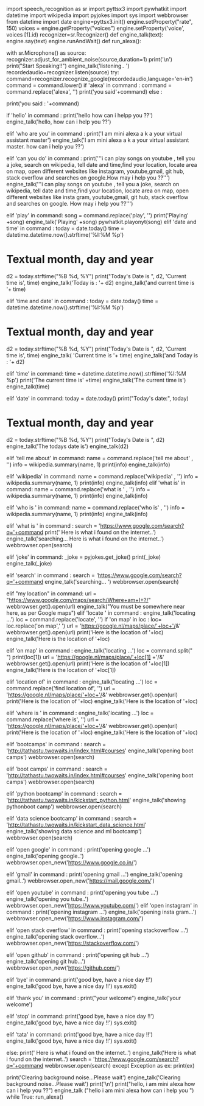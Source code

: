 import speech_recognition as sr
import pyttsx3
import pywhatkit
import datetime
import wikipedia
import pyjokes
import sys
import webbrowser
from datetime import date
engine=pyttsx3.init()
engine.setProperty("rate", 150)
voices = engine.getProperty("voices")
engine.setProperty('voice', voices [1].id)
recognizer=sr.Recognizer()
def engine_talk(text):
 engine.say(text)
 engine.runAndWait()
def run_alexa():
 
 with sr.Microphone() as source:
 recognizer.adjust_for_ambient_noise(source,duration=1)
 print('\n')
 print("Start Speaking!!")
 engine_talk('listening.. ')
 recordedaudio=recognizer.listen(source)
 try:
 command=recognizer.recognize_google(recordedaudio,language='en-in')
 command = command.lower()
 if 'alexa' in command :
 command = command.replace('alexa', '')
 print('you said'+command)
 else :
 
 print('you said : '+command)
 
 if 'hello' in command :
 print('hello how can i helpp you ??')
 engine_talk('hello, how can i help you ??')
 
 elif 'who are you' in command :
 print('I am mini alexa a k a your virtual assistant master')
 engine_talk('I am mini alexa a k a your virtual assistant master. how can i help you ??')
 
 elif 'can you do' in command :
 print('''i can play songs on youtube , tell you a joke, search on wikipedia, tell date and time,find your location, locate area on map,
 open different websites like instagram, youtube,gmail, git hub, stack overflow and searches on google.How may i help you ??''')
 engine_talk('''i can play songs on youtube , tell you a joke, search on wikipedia, tell date and time,find your location, locate area on map,
 open different websites like insta gram, youtube,gmail, git hub, stack overflow and searches on google. How may i help you ??''')
 
 elif 'play' in command:
 song = command.replace('play', '')
 print('Playing' +song)
 engine_talk('Playing' +song)
 pywhatkit.playonyt(song)
 elif 'date and time' in command :
 today = date.today()
 time = datetime.datetime.now().strftime('%I:%M %p')
 # Textual month, day and year 
 d2 = today.strftime("%B %d, %Y")
 print("Today's Date is ", d2, 'Current time is', time)
 engine_talk('Today is : '+ d2)
 engine_talk('and current time is '+ time)
 
 elif 'time and date' in command :
 today = date.today()
 time = datetime.datetime.now().strftime('%I:%M %p')
 # Textual month, day and year 
 d2 = today.strftime("%B %d, %Y")
 print("Today's Date is ", d2, 'Current time is', time)
 engine_talk( 'Current time is '+ time)
 engine_talk('and Today is : '+ d2)
 
 
 elif 'time' in command:
 time = datetime.datetime.now().strftime('%I:%M %p')
 print('The current time is' +time)
 engine_talk('The current time is')
 engine_talk(time)
 
 elif 'date' in command:
 today = date.today()
 print("Today's date:", today)
 # Textual month, day and year 
 d2 = today.strftime("%B %d, %Y")
 print("Today's Date is ", d2)
 engine_talk('The todays date is')
 engine_talk(d2)
 
 elif 'tell me about' in command:
 name = command.replace('tell me about' , '')
 info = wikipedia.summary(name, 1)
 print(info)
 engine_talk(info)
 
 elif 'wikipedia' in command:
 name = command.replace('wikipedia' , '')
 info = wikipedia.summary(name, 1)
 print(info)
 engine_talk(info)
 elif 'what is' in command:
 name = command.replace('what is ' , '')
 info = wikipedia.summary(name, 1)
 print(info)
 engine_talk(info)
 
 elif 'who is ' in command:
 name = command.replace('who is' , '')
 info = wikipedia.summary(name, 1)
 print(info)
 engine_talk(info)
 
 elif 'what is ' in command :
 search = 'https://www.google.com/search?q='+command
 print(' Here is what i found on the internet..')
 engine_talk('searching... Here is what i found on the internet..')
 webbrowser.open(search)
 
 elif 'joke' in command:
 _joke = pyjokes.get_joke()
 print(_joke)
 engine_talk(_joke)
 
 elif 'search' in command :
 search = 'https://www.google.com/search?q='+command
 engine_talk('searching... ')
 webbrowser.open(search)
 
 elif "my location" in command:
 url = "https://www.google.com/maps/search/Where+am+I+?/"
 webbrowser.get().open(url)
 engine_talk("You must be somewhere near here, as per Google maps") 
 elif 'locate ' in command :
 engine_talk('locating ...')
 loc = command.replace('locate', '')
 if 'on map' in loc :
 loc= loc.replace('on map',' ')
 url = 'https://google.nl/maps/place/'+loc+'/&amp;'
 webbrowser.get().open(url)
 print('Here is the location of '+loc)
 engine_talk('Here is the location of '+loc)
 
 elif 'on map' in command :
 engine_talk('locating ...')
 loc = command.split(" ")
 print(loc[1])
 url = 'https://google.nl/maps/place/'+loc[1] +'/&amp;'
 webbrowser.get().open(url)
 print('Here is the location of '+loc[1])
 engine_talk('Here is the location of '+loc[1])
 
 
 elif 'location of' in command :
 engine_talk('locating ...')
 loc = command.replace('find location of', '')
 url = 'https://google.nl/maps/place/'+loc+'/&amp;'
 webbrowser.get().open(url)
 print('Here is the location of '+loc)
 engine_talk('Here is the location of '+loc)
 
 
 elif 'where is ' in command :
 engine_talk('locating ...')
 loc = command.replace('where is', '')
 url = 'https://google.nl/maps/place/'+loc+'/&amp;'
 webbrowser.get().open(url)
 print('Here is the location of '+loc)
 engine_talk('Here is the location of '+loc)
 
 elif 'bootcamps' in command :
 search = 'http://tathastu.twowaits.in/index.html#courses'
 engine_talk('opening boot camps')
 webbrowser.open(search)
 
 elif 'boot camps' in command :
 search = 'http://tathastu.twowaits.in/index.html#courses'
 engine_talk('opening boot camps')
 webbrowser.open(search)
 
 elif 'python bootcamp' in command :
 search = 'http://tathastu.twowaits.in/kickstart_python.html'
 engine_talk('showing pythonboot camp')
 webbrowser.open(search)
 
 elif 'data science bootcamp' in command :
 search = 'http://tathastu.twowaits.in/kickstart_data_science.html'
 engine_talk('showing data science and ml bootcamp')
 webbrowser.open(search)
 
 elif 'open google' in command :
 print('opening google ...')
 engine_talk('opening google..')
 webbrowser.open_new('https://www.google.co.in/')
 
 elif 'gmail' in command :
 print('opening gmail ...')
 engine_talk('opening gmail..')
 webbrowser.open_new('https://mail.google.com/')
 
 elif 'open youtube' in command :
 print('opening you tube ...')
 engine_talk('opening you tube..')
 webbrowser.open_new('https://www.youtube.com/')
 elif 'open instagram' in command :
 print('opening instagram ...')
 engine_talk('opening insta gram...')
 webbrowser.open_new('https://www.instagram.com/')
 
 elif 'open stack overflow' in command :
 print('opening stackoverflow ...')
 engine_talk('opening stack overflow...')
 webbrowser.open_new('https://stackoverflow.com/')
 
 elif 'open github' in command :
 print('opening git hub ...')
 engine_talk('opening git hub...')
 webbrowser.open_new('https://github.com/')
 
 elif 'bye' in command:
 print('good bye, have a nice day !!')
 engine_talk('good bye, have a nice day !!')
 sys.exit()
 
 elif 'thank you' in command :
 print("your welcome")
 engine_talk('your welcome')
 
 elif 'stop' in command:
 print('good bye, have a nice day !!')
 engine_talk('good bye, have a nice day !!')
 sys.exit()
 
 elif 'tata' in command:
 print('good bye, have a nice day !!')
 engine_talk('good bye, have a nice day !!')
 sys.exit()
 
 else:
 print(' Here is what i found on the internet..')
 engine_talk('Here is what i found on the internet..')
 search = 'https://www.google.com/search?q='+command
 webbrowser.open(search)
 except Exception as ex:
 print(ex)
 
print('Clearing background noise...Please wait')
engine_talk('Clearing background noise...Please wait')
print('\n')
print("hello, i am mini alexa how can i help you ??")
engine_talk ("hello i am mini alexa how can i help you ")
while True:
 run_alexa()
